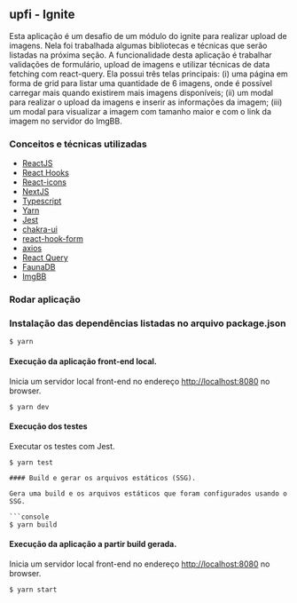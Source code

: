 ## upfi - Ignite
Esta aplicação é um desafio de um módulo do ignite para realizar upload de imagens. Nela foi trabalhada algumas bibliotecas e técnicas que serão listadas na próxima seção. 
A funcionalidade desta aplicação é trabalhar validações de formulário, upload de imagens e utilizar técnicas de data fetching com react-query.
Ela possui três telas principais: (i) uma página em forma de grid para listar uma quantidade de 6 imagens, onde é possível carregar mais quando existirem mais imagens disponíveis; (ii) um modal para realizar o upload da imagens e inserir as informações da imagem; (iii) um modal para visualizar a imagem com tamanho maior e com o link da imagem no servidor do ImgBB.

### Conceitos e técnicas utilizadas

- [ReactJS](https://pt-br.reactjs.org)
- [React Hooks](https://pt-br.reactjs.org/docs/hooks-intro.html)
- [React-icons](https://react-icons.github.io/react-icons/)
- [NextJS](https://nextjs.org/)
- [Typescript](https://www.typescriptlang.org)
- [Yarn](https://classic.yarnpkg.com/en/)
- [Jest](https://jestjs.io/)
- [chakra-ui](https://chakra-ui.com)
- [react-hook-form](https://react-hook-form.com)
- [axios](https://axios-http.com)
- [React Query](https://tanstack.com/query/v4/docs/overview)
- [FaunaDB](https://docs.fauna.com/fauna/current/)
- [ImgBB](https://imgbb.com/)


### Rodar aplicação

### Instalação das dependências listadas no arquivo package.json

```console
$ yarn
```

#### Execução da aplicação front-end local.

Inicia um servidor local front-end no endereço [http://localhost:8080](http://localhost:8080) no browser.
```console
$ yarn dev
```


#### Execução dos testes

Executar os testes com Jest.
```console
$ yarn test

#### Build e gerar os arquivos estáticos (SSG).

Gera uma build e os arquivos estáticos que foram configurados usando o SSG.

```console
$ yarn build
```

#### Execução da aplicação a partir build gerada.

Inicia um servidor local front-end no endereço [http://localhost:8080](http://localhost:8080) no browser.
```console
$ yarn start
```
